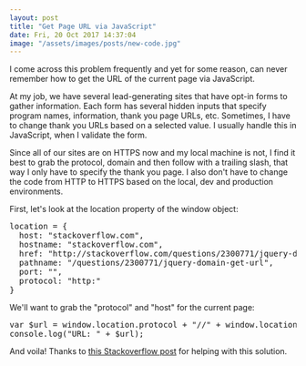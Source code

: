 ```yaml
---
layout: post
title: "Get Page URL via JavaScript"
date: Fri, 20 Oct 2017 14:37:04
image: "/assets/images/posts/new-code.jpg"
---
```

I come across this problem frequently and yet for some reason, can never remember how to get the URL of the current page via JavaScript.

At my job, we have several lead-generating sites that have opt-in forms to gather information. Each form has several hidden inputs that specify program names, information, thank you page URLs, etc. Sometimes, I have to change thank you URLs based on a selected value. I usually handle this in JavaScript, when I validate the form.

Since all of our sites are on HTTPS now and my local machine is not, I find it best to grab the protocol, domain and then follow with a trailing slash, that way I only have to specify the thank you page. I also don't have to change the code from HTTP to HTTPS based on the local, dev and production environments.

First, let's look at the location property of the window object:
<pre>location = {
  host: "stackoverflow.com",
  hostname: "stackoverflow.com",
  href: "http://stackoverflow.com/questions/2300771/jquery-domain-get-url",
  pathname: "/questions/2300771/jquery-domain-get-url",
  port: "",
  protocol: "http:"
}</pre>

We'll want to grab the "protocol" and "host" for the current page:
<pre>var $url = window.location.protocol + "//" + window.location.host + "/" + "thank-you/";
console.log("URL: " + $url);</pre>

And voila! Thanks to [this Stackoverflow post](https://stackoverflow.com/questions/2300771/jquery-domain-get-url) for helping with this solution.